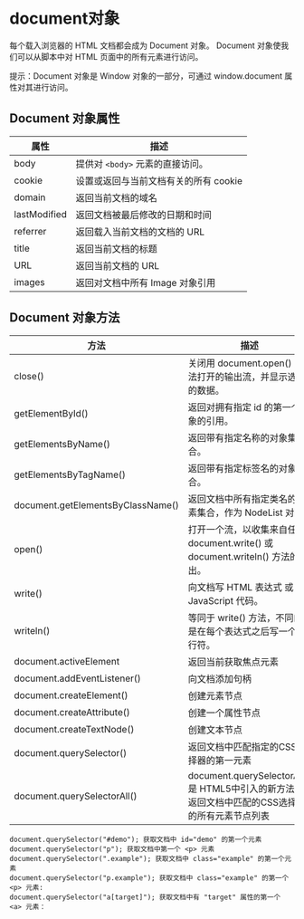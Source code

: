 # document对象

每个载入浏览器的 HTML 文档都会成为 Document 对象。
Document 对象使我们可以从脚本中对 HTML 页面中的所有元素进行访问。

提示：Document 对象是 Window 对象的一部分，可通过 window.document 属性对其进行访问。

## Document 对象属性
| 属性 | 描述 |
| -- | -- |
| body | 提供对 `<body>` 元素的直接访问。 |
| cookie | 设置或返回与当前文档有关的所有 cookie|
| domain | 返回当前文档的域名|
| lastModified| 返回文档被最后修改的日期和时间|
| referrer| 返回载入当前文档的文档的 URL|
| title | 返回当前文档的标题|
| URL | 返回当前文档的 URL|
|images|返回对文档中所有 Image 对象引用|


## Document 对象方法

| 方法 | 描述|
| -- | -- |
| close()| 关闭用 document.open() 方法打开的输出流，并显示选定的数据。 |
| getElementById() | 返回对拥有指定 id 的第一个对象的引用。|
| getElementsByName()| 返回带有指定名称的对象集合。 |
| getElementsByTagName()| 返回带有指定标签名的对象集合。 |
|document.getElementsByClassName()|返回文档中所有指定类名的元素集合，作为 NodeList 对象|
| open()| 打开一个流，以收集来自任何 document.write() 或 document.writeln() 方法的输出。 |
| write()| 向文档写 HTML 表达式 或 JavaScript 代码。 |
| writeln()	| 等同于 write() 方法，不同的是在每个表达式之后写一个换行符。 |
|document.activeElement	|返回当前获取焦点元素|
|document.addEventListener()|向文档添加句柄|
|document.createElement()|创建元素节点|
|document.createAttribute()|创建一个属性节点|
|document.createTextNode()|创建文本节点|
|document.querySelector()|返回文档中匹配指定的CSS选择器的第一元素|
|document.querySelectorAll()|document.querySelectorAll() 是 HTML5中引入的新方法，返回文档中匹配的CSS选择器的所有元素节点列表|

```
document.querySelector("#demo"); 获取文档中 id="demo" 的第一个元素
document.querySelector("p"); 获取文档中第一个 <p> 元素
document.querySelector(".example"); 获取文档中 class="example" 的第一个元素
document.querySelector("p.example"); 获取文档中 class="example" 的第一个 <p> 元素:
document.querySelector("a[target]"); 获取文档中有 "target" 属性的第一个 <a> 元素：



```




